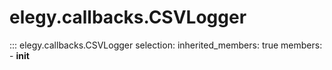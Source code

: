 # elegy.callbacks.CSVLogger

::: elegy.callbacks.CSVLogger
    selection:
        inherited_members: true
        members:
            - __init__